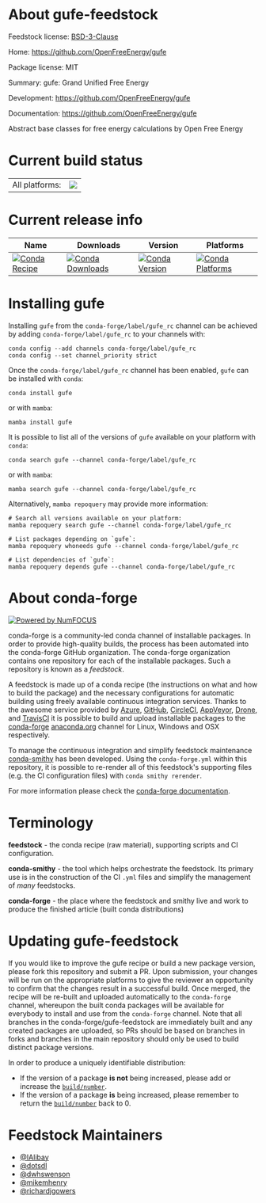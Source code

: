 About gufe-feedstock
====================

Feedstock license: [BSD-3-Clause](https://github.com/conda-forge/gufe-feedstock/blob/main/LICENSE.txt)

Home: https://github.com/OpenFreeEnergy/gufe

Package license: MIT

Summary: gufe: Grand Unified Free Energy

Development: https://github.com/OpenFreeEnergy/gufe

Documentation: https://github.com/OpenFreeEnergy/gufe

Abstract base classes for free energy calculations by Open Free Energy


Current build status
====================


<table><tr><td>All platforms:</td>
    <td>
      <a href="https://dev.azure.com/conda-forge/feedstock-builds/_build/latest?definitionId=15824&branchName=main">
        <img src="https://dev.azure.com/conda-forge/feedstock-builds/_apis/build/status/gufe-feedstock?branchName=main">
      </a>
    </td>
  </tr>
</table>

Current release info
====================

| Name | Downloads | Version | Platforms |
| --- | --- | --- | --- |
| [![Conda Recipe](https://img.shields.io/badge/recipe-gufe-green.svg)](https://anaconda.org/conda-forge/gufe) | [![Conda Downloads](https://img.shields.io/conda/dn/conda-forge/gufe.svg)](https://anaconda.org/conda-forge/gufe) | [![Conda Version](https://img.shields.io/conda/vn/conda-forge/gufe.svg)](https://anaconda.org/conda-forge/gufe) | [![Conda Platforms](https://img.shields.io/conda/pn/conda-forge/gufe.svg)](https://anaconda.org/conda-forge/gufe) |

Installing gufe
===============

Installing `gufe` from the `conda-forge/label/gufe_rc` channel can be achieved by adding `conda-forge/label/gufe_rc` to your channels with:

```
conda config --add channels conda-forge/label/gufe_rc
conda config --set channel_priority strict
```

Once the `conda-forge/label/gufe_rc` channel has been enabled, `gufe` can be installed with `conda`:

```
conda install gufe
```

or with `mamba`:

```
mamba install gufe
```

It is possible to list all of the versions of `gufe` available on your platform with `conda`:

```
conda search gufe --channel conda-forge/label/gufe_rc
```

or with `mamba`:

```
mamba search gufe --channel conda-forge/label/gufe_rc
```

Alternatively, `mamba repoquery` may provide more information:

```
# Search all versions available on your platform:
mamba repoquery search gufe --channel conda-forge/label/gufe_rc

# List packages depending on `gufe`:
mamba repoquery whoneeds gufe --channel conda-forge/label/gufe_rc

# List dependencies of `gufe`:
mamba repoquery depends gufe --channel conda-forge/label/gufe_rc
```


About conda-forge
=================

[![Powered by
NumFOCUS](https://img.shields.io/badge/powered%20by-NumFOCUS-orange.svg?style=flat&colorA=E1523D&colorB=007D8A)](https://numfocus.org)

conda-forge is a community-led conda channel of installable packages.
In order to provide high-quality builds, the process has been automated into the
conda-forge GitHub organization. The conda-forge organization contains one repository
for each of the installable packages. Such a repository is known as a *feedstock*.

A feedstock is made up of a conda recipe (the instructions on what and how to build
the package) and the necessary configurations for automatic building using freely
available continuous integration services. Thanks to the awesome service provided by
[Azure](https://azure.microsoft.com/en-us/services/devops/), [GitHub](https://github.com/),
[CircleCI](https://circleci.com/), [AppVeyor](https://www.appveyor.com/),
[Drone](https://cloud.drone.io/welcome), and [TravisCI](https://travis-ci.com/)
it is possible to build and upload installable packages to the
[conda-forge](https://anaconda.org/conda-forge) [anaconda.org](https://anaconda.org/)
channel for Linux, Windows and OSX respectively.

To manage the continuous integration and simplify feedstock maintenance
[conda-smithy](https://github.com/conda-forge/conda-smithy) has been developed.
Using the ``conda-forge.yml`` within this repository, it is possible to re-render all of
this feedstock's supporting files (e.g. the CI configuration files) with ``conda smithy rerender``.

For more information please check the [conda-forge documentation](https://conda-forge.org/docs/).

Terminology
===========

**feedstock** - the conda recipe (raw material), supporting scripts and CI configuration.

**conda-smithy** - the tool which helps orchestrate the feedstock.
                   Its primary use is in the construction of the CI ``.yml`` files
                   and simplify the management of *many* feedstocks.

**conda-forge** - the place where the feedstock and smithy live and work to
                  produce the finished article (built conda distributions)


Updating gufe-feedstock
=======================

If you would like to improve the gufe recipe or build a new
package version, please fork this repository and submit a PR. Upon submission,
your changes will be run on the appropriate platforms to give the reviewer an
opportunity to confirm that the changes result in a successful build. Once
merged, the recipe will be re-built and uploaded automatically to the
`conda-forge` channel, whereupon the built conda packages will be available for
everybody to install and use from the `conda-forge` channel.
Note that all branches in the conda-forge/gufe-feedstock are
immediately built and any created packages are uploaded, so PRs should be based
on branches in forks and branches in the main repository should only be used to
build distinct package versions.

In order to produce a uniquely identifiable distribution:
 * If the version of a package **is not** being increased, please add or increase
   the [``build/number``](https://docs.conda.io/projects/conda-build/en/latest/resources/define-metadata.html#build-number-and-string).
 * If the version of a package **is** being increased, please remember to return
   the [``build/number``](https://docs.conda.io/projects/conda-build/en/latest/resources/define-metadata.html#build-number-and-string)
   back to 0.

Feedstock Maintainers
=====================

* [@IAlibay](https://github.com/IAlibay/)
* [@dotsdl](https://github.com/dotsdl/)
* [@dwhswenson](https://github.com/dwhswenson/)
* [@mikemhenry](https://github.com/mikemhenry/)
* [@richardjgowers](https://github.com/richardjgowers/)

